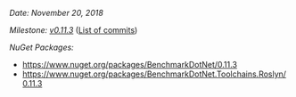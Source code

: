 _Date: November 20, 2018_

_Milestone: [v0.11.3](https://github.com/PerfDotNet/BenchmarkDotNet/issues?q=milestone%3Av0.11.3)_
([List of commits](https://github.com/dotnet/BenchmarkDotNet/compare/v0.11.2...v0.11.3))

_NuGet Packages:_
* https://www.nuget.org/packages/BenchmarkDotNet/0.11.3
* https://www.nuget.org/packages/BenchmarkDotNet.Toolchains.Roslyn/0.11.3